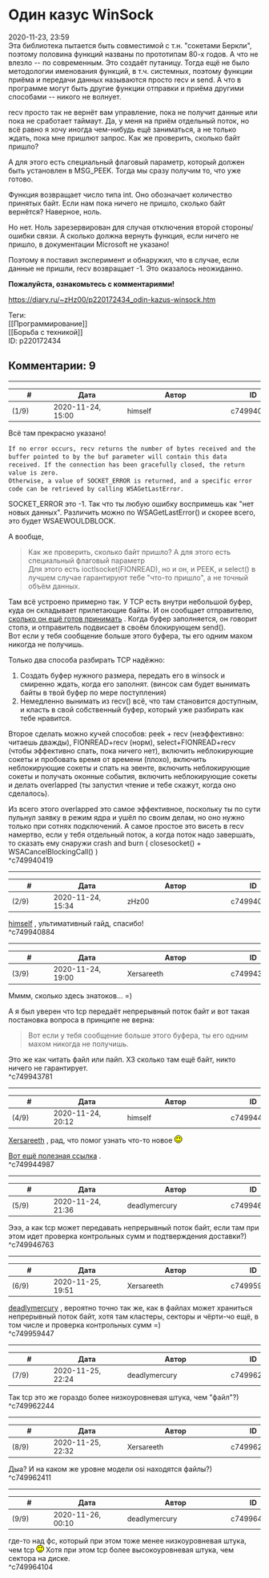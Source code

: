Один казус WinSock
==================

  
2020-11-23, 23:59  
 Эта библиотека пытается быть совместимой с т.н. "сокетами Беркли", поэтому половина функций названы по прототипам 80-х годов. А что не влезло -- по современным. Это создаёт путаницу. Тогда ещё не было методологии именования функций, в т.ч. системных, поэтому функции приёма и передачи данных называются просто recv и send. А что в программе могут быть другие функции отправки и приёма другими способами -- никого не волнует.   
   
 recv просто так не вернёт вам управление, пока не получит данные или пока не сработает таймаут. Да, у меня на приём отдельный поток, но всё равно я хочу иногда чем-нибудь ещё заниматься, а не только ждать, пока мне пришлют запрос. Как же проверить, сколько байт пришло?   
   
 А для этого есть специальный флаговый параметр, который должен быть установлен в MSG\_PEEK. Тогда мы сразу получим то, что уже готово.   
   
 Функция возвращает число типа int. Оно обозначает количество принятых байт. Если нам пока ничего не пришло, сколько байт вернётся? Наверное, ноль.   
   
 Но нет. Ноль зарезервирован для случая отключения второй стороны/ошибки связи. А сколько должна вернуть функция, если ничего не пришло, в документации Microsoft не указано!   
   
 Поэтому я поставил эксперимент и обнаружил, что в случае, если данные не пришли, recv возвращает -1. Это оказалось неожиданно.   
   
   **Пожалуйста, ознакомьтесь с комментариями!**     
  
<https://diary.ru/~zHz00/p220172434_odin-kazus-winsock.htm>  
  
Теги:  
[[Программирование]]  
[[Борьба с техникой]]  
ID: p220172434  


Комментарии: 9
--------------

  


---



|         #         |              Дата              |                     Автор                     |           ID           |
| --- | --- | --- | --- |
| (1/9) | 2020-11-24, 15:00 | himself | c749940419 |

  
 Всё там прекрасно указано!   
 
```
If no error occurs, recv returns the number of bytes received and the buffer pointed to by the buf parameter will contain this data received. If the connection has been gracefully closed, the return value is zero.  
Otherwise, a value of SOCKET_ERROR is returned, and a specific error code can be retrieved by calling WSAGetLastError.
```
   
 SOCKET\_ERROR это -1. Так что ты любую ошибку воспримешь как "нет новых данных". Различить можно по WSAGetLastError() и скорее всего, это будет WSAEWOULDBLOCK.   
   
 А вообще,   
 > Как же проверить, сколько байт пришло? А для этого есть специальный флаговый параметр   
 Для этого есть ioctlsocket(FIONREAD), но и он, и PEEK, и select() в лучшем случае гарантируют тебе "что-то пришло", а не точный объём данных.   
   
 Там всё устроено примерно так. У TCP есть внутри небольшой буфер, куда он складывает прилетающие байты. И он сообщает отправителю,  [сколько он ещё готов принимать](https://en.wikipedia.org/wiki/TCP_window_scale_option)  . Когда буфер заполняется, он говорит стопэ, и отправитель подвисает в своём блокирующем send().   
 Вот если у тебя сообщение больше этого буфера, ты его одним махом никогда не получишь.   
   
 Только два способа разбирать TCP надёжно:   
 1. Создать буфер нужного размера, передать его в winsock и смиренно ждать, когда его заполнят. (винсок сам будет вынимать байты в твой буфер по мере поступления)   
 2. Немедленно вынимать из recv() всё, что там становится доступным, и класть в свой собственный буфер, который уже разбирать как тебе нравится.   
   
 Второе сделать можно кучей способов: peek + recv (неэффективно: читаешь дважды), FIONREAD+recv (норм), select+FIONREAD+recv (чтобы эффективно спать, пока ничего нет), включить неблокирующие сокеты и пробовать время от времени (плохо), включить неблокирующие сокеты и спать на эвенте, включить неблокирующие сокеты и получать оконные события, включить неблокирующие сокеты и делать overlapped (ты запустил чтение и тебе скажут, когда оно сделалось).   
   
 Из всего этого overlapped это самое эффективное, поскольку ты по сути пульнул заявку в режим ядра и ушёл по своим делам, но оно нужно только при сотнях подключений. А самое простое это висеть в recv намертво, если у тебя отдельный поток, а когда поток надо завершать, то сказать ему снаружи crash and burn ( closesocket() + WSACancelBlockingCall() )   
 ^c749940419

---



|         #         |              Дата              |                     Автор                     |           ID           |
| --- | --- | --- | --- |
| (2/9) | 2020-11-24, 15:34 | zHz00 | c749940884 |

  
  [himself](http://himself.diary.ru "void")  , ультимативный гайд, спасибо!   
 ^c749940884

---



|         #         |              Дата              |                     Автор                     |           ID           |
| --- | --- | --- | --- |
| (3/9) | 2020-11-24, 19:00 | Xersareeth | c749943781 |

  
 Мммм, сколько здесь знатоков... =)   
   
 А я был уверен что tcp передаёт непрерывный поток байт и вот такая постановка вопроса в принципе не верна:   
 > Вот если у тебя сообщение больше этого буфера, ты его одним махом никогда не получишь.   
   
 Это же как читать файл или пайп. ХЗ сколько там ещё байт, никто ничего не гарантирует.   
 ^c749943781

---



|         #         |              Дата              |                     Автор                     |           ID           |
| --- | --- | --- | --- |
| (4/9) | 2020-11-24, 20:12 | himself | c749944987 |

  
  [Xersareeth](http://BurrowDeclassified.diary.ru "One more fang")  , рад, что помог узнать что-то новое ![:)](pics/3.gif)   
   
  [Вот ещё полезная ссылка](https://tangentsoft.net/wskfaq/articles/lame-list.html)  .   
 ^c749944987

---



|         #         |              Дата              |                     Автор                     |           ID           |
| --- | --- | --- | --- |
| (5/9) | 2020-11-24, 21:36 | deadlymercury | c749946763 |

  
 Эээ, а как tcp может передавать непрерывный поток байт, если там при этом идет проверка контрольных сумм и подтверждения доставки?)   
 ^c749946763

---



|         #         |              Дата              |                     Автор                     |           ID           |
| --- | --- | --- | --- |
| (6/9) | 2020-11-25, 19:51 | Xersareeth | c749959447 |

  
  [deadlymercury](http://crazysupp.diary.ru "Записки безумного саппорта")  , вероятно точно так же, как в файлах может храниться непрерывный поток байт, хотя там кластеры, секторы и чёрти-чо ещё, в том числе и проверка контрольных сумм =)   
 ^c749959447

---



|         #         |              Дата              |                     Автор                     |           ID           |
| --- | --- | --- | --- |
| (7/9) | 2020-11-25, 22:24 | deadlymercury | c749962244 |

  
 Так tcp это же гораздо более низкоуровневая штука, чем "файл"?)   
 ^c749962244

---



|         #         |              Дата              |                     Автор                     |           ID           |
| --- | --- | --- | --- |
| (8/9) | 2020-11-25, 22:32 | Xersareeth | c749962411 |

  
 Дыа? И на каком же уровне модели osi находятся файлы?)   
 ^c749962411

---



|         #         |              Дата              |                     Автор                     |           ID           |
| --- | --- | --- | --- |
| (9/9) | 2020-11-26, 00:10 | deadlymercury | c749964104 |

  
 где-то над фс, который при этом тоже менее низкоуровневая штука, чем tcp ![;)](pics/1136.gif) Хотя при этом tcp более высокоуровневая штука, чем сектора на диске.   
 ^c749964104